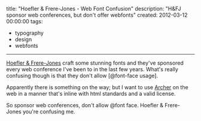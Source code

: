 title: "Hoefler & Frere-Jones - Web Font Confusion"
description: "H&FJ sponsor web conferences, but don't offer webfonts"
created: 2012-03-12 00:00:00
tags:
  - typography
  - design
  - webfonts
---

[Hoefler & Frere-Jones][0] craft some stunning fonts and they've sponsored every web conference I've been to in the last few years. What's really confusing though is that they don't allow [@font-face usage].

Apparently there is something on the way; but I want to use [Archer][2] on the web in a manner that's inline with html standards and a valid license.

So sponsor web conferences, don't allow @font face. Hoefler & Frere-Jones you're confusing me.



[0]: http://www.typography.com
[1]: http://www.typography.com/ask/faq.php?faqID=126#Faq_126
[2]: http://www.typography.com/fonts/font_styles.php?productLineID=100033